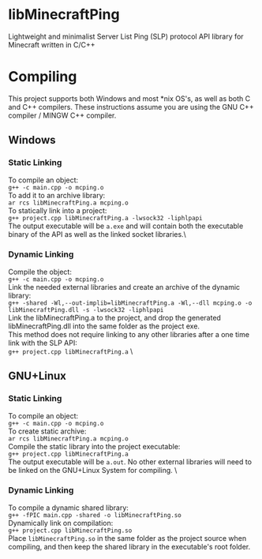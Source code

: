 # libMinecraftPing
Lightweight and minimalist Server List Ping (SLP) protocol API library for Minecraft written in C/C++


# Compiling
This project supports both Windows and most \*nix OS's, as well as both C and C++ compilers. These instructions assume you are using the GNU C++ compiler / MINGW C++ compiler.

## Windows
### Static Linking
To compile an object:\
`g++ -c main.cpp -o mcping.o`\
To add it to an archive library: \
`ar rcs libMinecraftPing.a mcping.o`\
To statically link into a project:\
`g++ project.cpp libMinecraftPing.a -lwsock32 -liphlpapi` \
The output executable will be `a.exe` and will contain both the executable binary of the API as well as the linked socket libraries.\
### Dynamic Linking
Compile the object: \
`g++ -c main.cpp -o mcping.o` \
Link the needed external libraries and create an archive of the dynamic library: \
`g++ -shared -Wl,--out-implib=libMinecraftPing.a -Wl,--dll mcping.o -o libMinecraftPing.dll -s -lwsock32 -liphlpapi` \
Link the libMinecraftPing.a to the project, and drop the generated libMinecraftPing.dll into the same folder as the project exe. \
This method does not require linking to any other libraries after a one time link with the SLP API: \
`g++ project.cpp libMinecraftPing.a` \

## GNU+Linux
### Static Linking
To compile an object: \
`g++ -c main.cpp -o mcping.o` \
To create static archive: \
`ar rcs libMinecraftPing.a mcping.o` \
Compile the static library into the project executable: \
`g++ project.cpp libMinecraftPing.a` \
The output executable will be `a.out`. No other external libraries will need to be linked on the GNU+Linux System for compiling. \
### Dynamic Linking
To compile a dynamic shared library: \
`g++ -fPIC main.cpp -shared -o libMinecraftPing.so` \
Dynamically link on compilation: \
`g++ project.cpp libMinecraftPing.so` \
Place `libMinecraftPing.so` in the same folder as the project source when compiling, and then keep the shared library in the executable's root folder.
